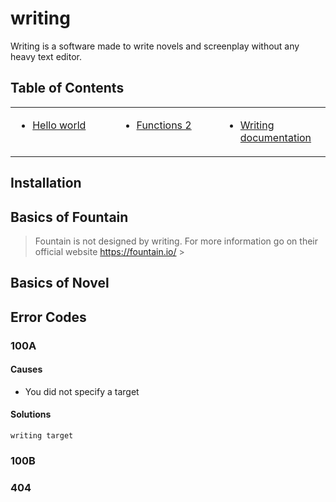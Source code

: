 # writing
Writing is a software made to write novels and screenplay without any heavy text editor.

## Table of Contents
<table>
    <tr><td width=33% valign=top>

* [Hello world](#hello-world)

</td><td width=33% valign=top>

* [Functions 2](#functions-2)

</td><td valign=top>

* [Writing documentation](#writing-documentation)

</td></tr>
</table>

## Installation

## Basics of Fountain
> Fountain is not designed by writing. For more information go on their official website https://fountain.io/ >

## Basics of Novel

## Error Codes
### 100A
#### Causes
- You did not specify a target

#### Solutions
```
writing target
```

### 100B

### 404

